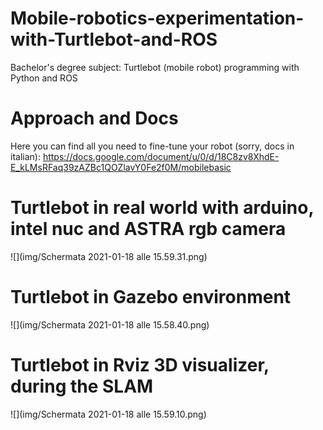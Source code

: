# Mobile-robotics-experimentation-with-Turtlebot-and-ROS
Bachelor's degree subject: Turtlebot (mobile robot) programming with Python and ROS


# Approach and Docs

Here you can find all you need to fine-tune your robot (sorry, docs in italian):
https://docs.google.com/document/u/0/d/18C8zv8XhdE-E_kLMsRFaq39zAZBc1QOZlavY0Fe2f0M/mobilebasic

# Turtlebot in real world with arduino, intel nuc and ASTRA rgb camera
![](img/Schermata 2021-01-18 alle 15.59.31.png)

# Turtlebot in Gazebo environment
![](img/Schermata 2021-01-18 alle 15.58.40.png)

# Turtlebot in Rviz 3D visualizer, during the SLAM
![](img/Schermata 2021-01-18 alle 15.59.10.png)
